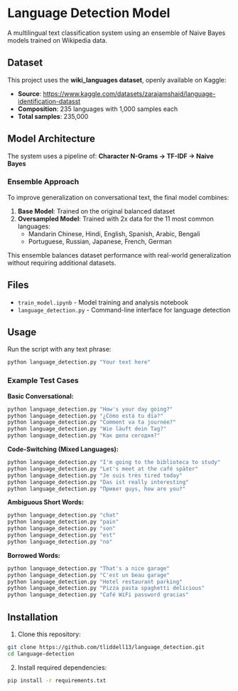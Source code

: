 # Language Detection Model

A multilingual text classification system using an ensemble of Naive Bayes models trained on Wikipedia data.

## Dataset

This project uses the **wiki_languages dataset**, openly available on Kaggle:
- **Source**: https://www.kaggle.com/datasets/zarajamshaid/language-identification-datasst
- **Composition**: 235 languages with 1,000 samples each
- **Total samples**: 235,000

## Model Architecture

The system uses a pipeline of:
**Character N-Grams → TF-IDF → Naive Bayes**

### Ensemble Approach

To improve generalization on conversational text, the final model combines:

1. **Base Model**: Trained on the original balanced dataset
2. **Oversampled Model**: Trained with 2x data for the 11 most common languages:
   - Mandarin Chinese, Hindi, English, Spanish, Arabic, Bengali
   - Portuguese, Russian, Japanese, French, German

This ensemble balances dataset performance with real-world generalization without requiring additional datasets.

## Files

- `train_model.ipynb` - Model training and analysis notebook
- `language_detection.py` - Command-line interface for language detection

## Usage

Run the script with any text phrase:

```bash
python language_detection.py "Your text here"
```

### Example Test Cases

**Basic Conversational:**
```bash
python language_detection.py "How's your day going?"
python language_detection.py "¿Cómo está tu día?"
python language_detection.py "Comment va ta journée?"
python language_detection.py "Wie läuft dein Tag?"
python language_detection.py "Как дела сегодня?"
```

**Code-Switching (Mixed Languages):**
```bash
python language_detection.py "I'm going to the biblioteca to study"
python language_detection.py "Let's meet at the café später"
python language_detection.py "Je suis très tired today"
python language_detection.py "Das ist really interesting"
python language_detection.py "Привет guys, how are you?"
```

**Ambiguous Short Words:**
```bash
python language_detection.py "chat"
python language_detection.py "pain"
python language_detection.py "son"
python language_detection.py "est"
python language_detection.py "no"
```

**Borrowed Words:**
```bash
python language_detection.py "That's a nice garage"
python language_detection.py "C'est un beau garage"
python language_detection.py "Hotel restaurant parking"
python language_detection.py "Pizza pasta spaghetti delicious"
python language_detection.py "Café WiFi password gracias"
```

## Installation

1. Clone this repository:
```bash
git clone https://github.com/tliddell13/language_detection.git
cd language-detection
```

2. Install required dependencies:
```bash
pip install -r requirements.txt
```
